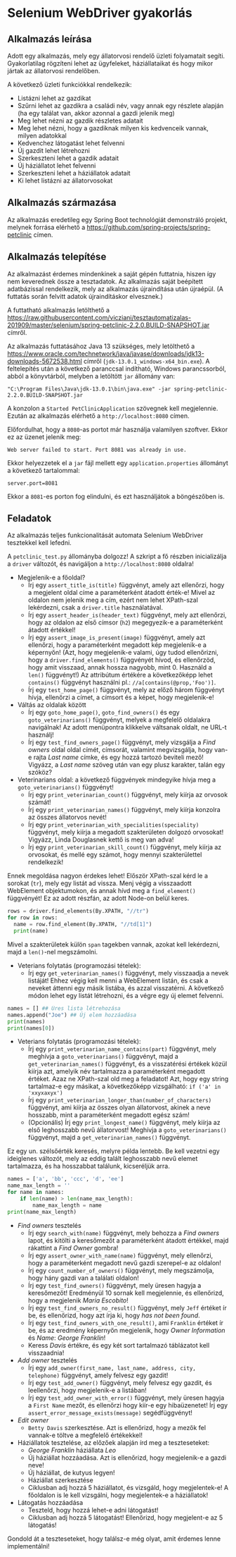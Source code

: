 # Selenium WebDriver gyakorlás

## Alkalmazás leírása

Adott egy alkalmazás, mely egy állatorvosi rendelő üzleti folyamatait
segíti. Gyakorlatilag rögzíteni lehet az ügyfeleket, háziállataikat és
hogy mikor jártak az állatorvosi rendelőben.

A következő üzleti funkciókkal rendelkezik:

* Listázni lehet az gazdikat
* Szűrni lehet az gazdikra a családi név, vagy annak egy részlete alapján (ha egy találat van, akkor azonnal a gazdi jelenik meg)
* Meg lehet nézni az gazdik részletes adatait
* Meg lehet nézni, hogy a gazdiknak milyen kis kedvenceik vannak, milyen adatokkal
* Kedvenchez látogatást lehet felvenni
* Új gazdit lehet létrehozni
* Szerkeszteni lehet a gazdik adatait
* Új háziállatot lehet felvenni
* Szerkeszteni lehet a háziállatok adatait
* Ki lehet listázni az állatorvosokat

## Alkalmazás származása

Az alkalmazás eredetileg egy Spring Boot technológiát demonstráló
projekt, melynek forrása elérhető a https://github.com/spring-projects/spring-petclinic
címen.

## Alkalmazás telepítése

Az alkalmazást érdemes mindenkinek a saját gépén futtatnia, hiszen így nem
keverednek össze a tesztadatok. Az alkalmazás saját beépített adatbázissal
rendelkezik, mely az alkalmazás újraindítása után újraépül. (A futtatás során
  felvitt adatok újraindításkor elvesznek.)

A futtatható alkalmazás letölthető a https://raw.githubusercontent.com/vicziani/tesztautomatizalas-201909/master/selenium/spring-petclinic-2.2.0.BUILD-SNAPSHOT.jar címről.

Az alkalmazás futtatásához Java 13 szükséges, mely letölthető a https://www.oracle.com/technetwork/java/javase/downloads/jdk13-downloads-5672538.html címről (`jdk-13.0.1_windows-x64_bin.exe`). A feltelepítés után a következő paranccsal indítható, Windows
parancssorból, abból a könyvtárból, melyben a letöltött `jar` állomány van:

```
"C:\Program Files\Java\jdk-13.0.1\bin\java.exe" -jar spring-petclinic-2.2.0.BUILD-SNAPSHOT.jar
```

A konzolon a `Started PetClinicApplication` szövegnek kell megjelennie. Ezután az alkalmazás
elérhető a `http://localhost:8080` címen.

Előfordulhat, hogy a `8080`-as portot már használja valamilyen szoftver. Ekkor ez az üzenet
jelenik meg:

```
Web server failed to start. Port 8081 was already in use.
```

Ekkor helyezzetek el
a `jar` fájl mellett egy `application.properties` állományt a következő tartalommal:

```
server.port=8081
```

Ekkor a `8081`-es porton fog elindulni, és ezt használjátok a böngészőben is.

## Feladatok

Az alkalmazás teljes funkcionalitását automata Selenium WebDriver tesztekkel kell lefedni.

A `petclinic_test.py` állományba dolgozz! A szkript a fő részben inicializálja a `driver`
változót, és navigáljon a `http://localhost:8080` oldalra!

* Megjelenik-e a főoldal?
  * Írj egy `assert_title_is(title)` függvényt, amely azt ellenőrzi, hogy a megjelent oldal címe a
    paraméterként átadott érték-e! Mivel az oldalon nem jelenik meg a cím, ezért nem lehet XPath-szal
    lekérdezni, csak a `driver.title` használatával.
  * Írj egy `assert_header_is(header_text)` függvényt, mely azt ellenőrzi, hogy az oldalon az első címsor (`h2`)
    megegyezik-e a paraméterként átadott értékkel!
  * Írj egy `assert_image_is_present(image)` függvényt, amely azt ellenőrzi, hogy a paraméterként
    megadott kép megjelenik-e a képernyőn! (Azt, hogy megjelenik-e valami, úgy tudod ellenőrizni, hogy
      a `driver.find_elements()` függvényét hívod, és ellenőrzöd, hogy amit visszaad, annak hossza nagyobb, mint 0.
      Használd a `len()` függvényt!)  Az attribútum értékére a következőképp lehet `contains()`
      függvényt használni pl.: `//a[contains(@prop,'Foo')]`.    
  * Írj egy `test_home_page()` függvényt, mely az előző három függvényt hívja, ellenőrzi a
    címet, a címsort és a képet, hogy megjelenik-e!
* Váltás az oldalak között
  * Írj egy `goto_home_page()`, `goto_find_owners()` és egy `goto_veterinarians()`
    függvényt, melyek a megfelelő oldalakra navigálnak! Az adott menüpontra klikkelve váltsanak oldalt, ne
    URL-t használj!
  * Írj egy `test_find_owners_page()` függvényt, mely vizsgálja a _Find owners_ oldal
    oldal címét, címsorát, valamint megvizsgálja, hogy van-e rajta _Last name_
    címke, és egy hozzá tartozó beviteli mező! Vigyázz, a _Last name_ szöveg után van egy
    plusz karakter, talán egy szóköz?
* Veterinarians oldal: a következő függvények mindegyike hívja meg a `goto_veterinarians()` függvényt!
  * Írj egy `print_veterinarian_count()` függvényt, mely kiírja az orvosok számát!
  * Írj egy `print_veterinarian_names()` függvényt, mely kiírja konzolra az összes állatorvos nevét!
  * Írj egy `print_veterinarian_with_specialities(speciality)` függvényt, mely kiírja
    a megadott szakterületen dolgozó orvosokat! Vigyázz, Linda Douglasnek kettő is meg van adva!
  * Írj egy `print_veterinarian_skill_count()` függvényt, mely kiírja az orvosokat,
    és mellé egy számot, hogy mennyi szakterülettel rendelkezik!

Ennek megoldása nagyon érdekes lehet! Először XPath-szal kérd le a sorokat (`tr`), mely
egy listát ad vissza. Menj végig a visszaadott WebElement objektumokon, és
annak hívd meg a `find_element()` függvényét! Ez az adott részfán, az adott Node-on belül keres.

```python
rows = driver.find_elements(By.XPATH, "//tr")
for row in rows:
  name = row.find_element(By.XPATH, "//td[1]")
  print(name)
```

Mivel a szakterületek külön `span` tagekben vannak, azokat kell lekérdezni, majd a `len()`-nel
megszámolni. 

* Veterians folytatás (programozási tételek):
    * Írj egy `get_veterinarian_names()` függvényt, mely visszaadja a nevek listáját!  Ehhez végig kell
    menni a WebElement listán, és csak a neveket áttenni egy másik listába, és azzal visszatérni. A következő
    módon lehet egy listát létrehozni, és a végre egy új elemet felvenni.

```Python
names = [] ## Üres lista létrehozása
names.append("Joe") ## Új elem hozzáadása
print(names)
print(names[0])
```

* Veterians folytatás (programozási tételek):
    * Írj egy `print_veterinarian_name_contains(part)` függvényt, mely meghívja a `goto_veterinarians()`
    függvényt, majd a `get_veterinarian_names()` függvényt, és a visszatérési értékek közül kiírja
    azt, amelyik név tartalmazza a paraméterként megadott értéket. Azaz ne XPath-szal old meg a feladatot!
    Azt, hogy egy string tartalmaz-e egy másikat, a következőképp vizsgálható: `if ('a' in 'xxyxaxyx')`
    * Írj egy `print_veterinarian_longer_than(number_of_characters)` függvényt, ami kiírja
    az összes olyan állatorvost, akinek a neve hosszabb, mint a paraméterként megadott egész szám!
    * (Opcionális) Írj egy `print_longest_name()` függvényt, mely kiírja az első leghosszabb nevű állatorvost! Meghívja a `goto_veterinarians()` függvényt, majd a `get_veterinarian_names()` függvényt.

Ez egy un. szélsőérték keresés, melyre példa lentebb. Be kell vezetni egy ideiglenes változót, mely
az eddig talált leghosszabb nevű elemet tartalmazza, és ha hosszabbat találunk, kicseréljük arra.

```python
names = ['a', 'bb', 'ccc', 'd', 'ee']
name_max_length = ''
for name in names:
    if len(name) > len(name_max_length):
        name_max_length = name
print(name_max_length)
```

* _Find owners_ tesztelés
    * Írj egy `search_with(name)` függvényt, mely behozza a _Find owners_ lapot, és
    kitölti a keresőmezőt a paraméterként átadott értékkel, majd rákattint a _Find Owner_ gombra!        
    * Írj egy `assert_owner_with_name(name)` függvényt, mely ellenőrzi, hogy a paraméterként
    megadott nevű gazdi szerepel-e az oldalon!
    * Írj egy `count_number_of_owners()` függvényt, mely megszámolja, hogy hány gazdi van a
    találati oldalon!
    * Írj egy `test_find_owners()` függvényt, mely üresen hagyja a keresőmezőt!
    Eredményül 10 sornak kell megjelennie, és ellenőrizd, hogy a megjelenik _Maria Escobito_!    
    * Írj egy `test_find_owners_no_result()` függvényt, mely `Jeff` értéket ír be,
    és ellenőrizd, hogy azt írja ki, hogy _has not been found_.
    * Írj egy `test_find_owners_with_one_result()`, ami `Franklin` értéket ír be, és
    az eredmény képernyőn megjelenik, hogy _Owner Information_ és _Name_: _George Franklin_!
    * Keress _Davis_ értékre, és egy két sort tartalmazó táblázatot kell visszaadnia!
* _Add owner_ tesztelés
    * Írj egy `add_owner(first_name, last_name, address, city, telephone)` függvényt,
    amely felvesz egy gazdit!    
    * Írj egy `test_add_owner()` függvényt, mely felvesz egy gazdit, és leellenőrzi, hogy
    megjelenik-e a listában!
    * Írj egy `test_add_owner_with_error()` függvényt, mely üresen hagyja a `First Name`
    mezőt, és ellenőrzi hogy kiír-e egy hibaüzenetet! Írj egy
    `assert_error_message_exists(message)` segédfüggvényt!
* _Edit owner_
    * `Betty Davis` szerkesztése. Azt is ellenőrizd, hogy a mezők fel vannak-e töltve a megfelelő
    értékekkel!    
* Háziállatok tesztelése, az előzőek alapján írd meg a teszteseteket:
    * _George Franklin_ háziállata _Leo_
    * Új háziállat hozzáadása. Azt is ellenőrizd, hogy megjelenik-e a gazdi neve!
    * Új háziállat, de kutyus legyen!
    * Háziállat szerkesztése
    * Ciklusban adj hozzá 5 háziállatot, és vizsgáld, hogy megjelentek-e! A főoldalon is le kell vizsgálni, hogy
      megjelentek-e a háziállatok!
* Látogatás hozzáadása
    * Teszteld, hogy hozzá lehet-e adni látogatást!
    * Ciklusban adj hozzá 5 látogatást! Ellenőrizd, hogy megjelent-e az 5 látogatás!

Gondold át a teszteseteket, hogy találsz-e még olyat, amit érdemes lenne implementálni!
